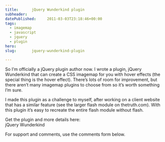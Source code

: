 ```yaml
---
title:      jQuery Wunderkind plugin
subheader:  
datePublished:     2011-03-03T23:18:46+00:00
tags:
  - imagemap
  - javascript
  - jquery
  - plugin
hero:       
slug:       jquery-wunderkind-plugin

---
```



<p>So I&#8217;m officially a jQuery plugin author now. I wrote a plugin, jQuery Wunderkind that can create a CSS imagemap for you with hover effects (the special thing is the hover effect). There&#8217;s lots of room for improvement, but there aren&#8217;t many imagemap plugins to choose from so it&#8217;s worth something I&#8217;m sure.</p>
<p>I made this plugin as a challenge to myself, after working on a client website that has a similar feature (see the larger flash module on thetruth.com). With this plugin it&#8217;s easy to recreate the entire flash module without flash.</p>
<p>Get the plugin and more details here:<br />
jQuery Wunderkind</p>
<p>For support and comments, use the comments form below.</p>

